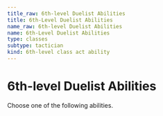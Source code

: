 ```yaml
---
title_raw: 6th-level Duelist Abilities
title: 6th-Level Duelist Abilities
name_raw: 6th-level Duelist Abilities
name: 6th-Level Duelist Abilities
type: classes
subtype: tactician
kind: 6th-level class act ability
---
```


# 6th-level Duelist Abilities

Choose one of the following abilities.
